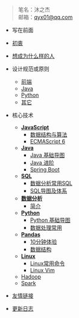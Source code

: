 <!-- docs/_sidebar.md -->
 > 笔名：沐之杰  
 邮箱：qyx01@qq.com    
 
-  写在前面
  - [初衷](zh-cn/foreword/original_intention.md)
  - [想成为什么样的人](zh-cn/foreword/encourage_oneself.md)

- 设计规范或原则
  - [前端](zh-cn/norm-principle/_designPrinciplesFront.md)
  - [Java](zh-cn/norm-principle/_designPrinciplesJava.md)
  - [Python](zh-cn/norm-principle/_designPrinciplesPython.md)
  - [其它](zh-cn/norm-principle/others.md)
- 核心技术
  - [**JavaScript**](zh-cn/JavaScript/aboutJavaScript.md)
    - [数据结构与算法](zh-cn/JavaScript/dataStructuresAndAlgorithms.md)
    - [ECMAScript 6](zh-cn/JavaScript/guidanceECMAScript6.md)
  - [**Java**](zh-cn/java/aboutJava.md)
    - [Java 基础导图](zh-cn/java/_javaMindMap.md)
    - [Java 进阶](zh-cn/java/javaAdvanced.md)
    - [Spring Boot](zh-cn/springBoot/aboutSpringBoot.md)
  - [**SQL**](zh-cn/sql/aboutSql.md)
    - [数据分析常用SQL](zh-cn/sql/dataProcessingSql.md)
    - [SQL导图及体系](zh-cn/sql/_sql_mind_map.md)
  - [**数据分析**](zh-cn/dataAnalysis/aboutDataAnalysis.md)
    - [简介](zh-cn/dataAnalysis/知识体系.md)
  - [**Python**](zh-cn/python/aboutPython.md)
    - [Python 基础导图](zh-cn/python/pythonSystem.md)
    - [数据处理常用](zh-cn/python/dataProcessingPandas.md)
  - [**Pandas**](zh-cn/python/pandas.md)
    - [10分钟体验](zh-cn/python/pandas10minutes.md)
    - [数据结构](zh-cn/python/pandasDataStructure.md)
  - [**Linux**](zh-cn/linux/aboutLinux.md)
    - [Linux常用命令](zh-cn/linux/LinuxCommonCommands.md)
    - [Linux Vim](zh-cn/linux/vim.md)
  - [Hadoop](zh-cn/Exception/_comingSoon.md)
  - [Spark](zh-cn/Exception/_comingSoon.md)
- [友情链接](zh-cn/friendLink.md)
- [更新日志](zh-cn/changelog.md)
